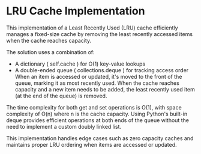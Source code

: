# LRU Cache Implementation

This implementation of a Least Recently Used (LRU) cache efficiently manages a fixed-size cache by removing the least recently accessed items when the cache reaches capacity.

The solution uses a combination of:

- A dictionary ( self.cache ) for O(1) key-value lookups
- A double-ended queue ( collections.deque ) for tracking access order
  When an item is accessed or updated, it's moved to the front of the queue, marking it as most recently used. When the cache reaches capacity and a new item needs to be added, the least recently used item (at the end of the queue) is removed.

The time complexity for both get and set operations is O(1), with space complexity of O(n) where n is the cache capacity. Using Python's built-in deque provides efficient operations at both ends of the queue without the need to implement a custom doubly linked list.

This implementation handles edge cases such as zero capacity caches and maintains proper LRU ordering when items are accessed or updated.

